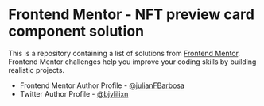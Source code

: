 # Frontend Mentor - NFT preview card component solution

This is a repository containing a list of solutions from [Frontend Mentor](https://www.frontendmentor.io/). Frontend Mentor challenges help you improve your coding skills by building realistic projects.

- Frontend Mentor Author Profile - [@julianFBarbosa](https://www.frontendmentor.io/profile/julianFBarbosa)
- Twitter Author Profile - [@bjvlilixn](https://www.twitter.com/bjvlilixn)
